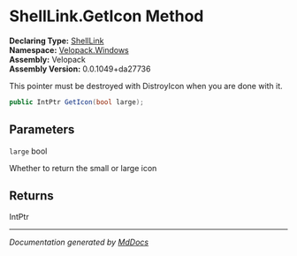 ﻿<!--  
  <auto-generated>   
    The contents of this file were generated by a tool.  
    Changes to this file may be list if the file is regenerated  
  </auto-generated>   
-->

# ShellLink.GetIcon Method

**Declaring Type:** [ShellLink](../index.md)  
**Namespace:** [Velopack.Windows](../../index.md)  
**Assembly:** Velopack  
**Assembly Version:** 0.0.1049+da27736

This pointer must be destroyed with DistroyIcon when you are done with it.

```csharp
public IntPtr GetIcon(bool large);
```

## Parameters

`large`  bool

Whether to return the small or large icon

## Returns

IntPtr

___

*Documentation generated by [MdDocs](https://github.com/ap0llo/mddocs)*
